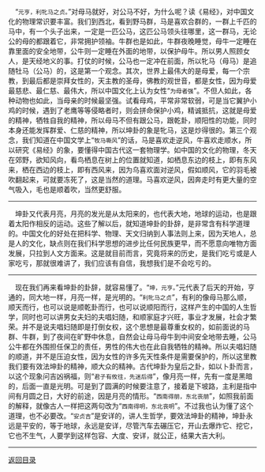 &emsp;“``元亨，利牝马之贞。``”对母马就好，对公马不好，为什么呢？读《易经》，对中国文化的物理常识要丰富。我们到西北，看到野马群，马是喜欢合群的，一群上千匹的马中，有一个头子出来，一定是一匹公马，这匹公马领头往哪里，这一群马，无论公的母的都跟着它，非常拥护领袖。牛群也是如此，牛群夜晚睡觉，母牛一定睡在靠里面的安全地带，公牛则一定睡在外面的地带，以保护母牛。所以男人照顾女人，是天经地义的事。打仗的时候，公马也一定冲在前面，所以牝马（母马）是追随牡马（公马）的，这是第一个观念。其次，世界上最伟大的是母爱，每一个宗教，到最后都是崇拜女性的，天主教的圣母，佛教的观世音，都是女性，因为母爱最慈悲、最仁慈、最伟大，所以中国文化上认为女性“``为母者强``”。不但人如此，各种动物也如此，当母亲的时候最坚强。试看母鸡，平常非常软弱，可是当它翼护小鸡的时候，遇到了老鹰等等侵略者时，则会拼命保护小鸡，精诚抵抗，这就是母爱的精神，牺牲自我的精神，所以母马不但有跟公马，跟乾卦，顺阳性的功能，同时本身还能发挥群爱、仁慈的精神，所以坤卦的象是牝马，这是炒得很的。第三个观念，我们知道在中国文学上“``牧马嘶风``”的话，马是喜欢走逆风，牛喜欢走顺水，所以研究《易经》的象，要懂得中国古代这一套物理学。如中国的文化的物理，冬天在郊野，欲知风向，看鸟栖息在树上的位置就知道，如栖息东边的枝上，即有东风来，栖在西边的枝上，即有西风来，因为乌喜欢面对逆风，假如顺风，它的羽毛被吹翻起来，可就要冻死了，这是当然的道理。马喜欢逆风，因奔走时有更大量的空气吸入，毛也是顺着吹，当然更舒服。
___
&emsp;坤卦又代表月亮，月亮的发光是从太阳来的，也代表大地，地球的运动，也是跟着太阳作相反的运动。这些了解以后，就知道坤卦的卦辞，是非常含有科学道理的。中国文化的好处在把科学、物理、天文归纳到人事法则上来，因为天地人，总是人的文化，缺点则在我们科学思想的进步比任何民族更早，而不愿意向唯物方面发展，只拉到人文方面来。这是就目前而言，究竟将来的历史，是我们吃亏或是人家吃亏，那就很难讲了，我们应该有自信，我想我们是不会吃亏的。
___
&emsp;现在我们再来看坤卦的卦辞，就容易懂了。“``坤，元亨。``”元代表了后天的开始，亨通的，同大地一样，月亮一样，是光明的。“``利牝马之贞``”，有利的像母马那么顺，顺天而行，也可以说是顺乾卦而行，也可以说顺阳而行，这样产生的中国的人生哲学，同时也可以讲男女夫妇的夫唱妇随，和顺家庭才兴旺，事业才发展，社会才繁荣。并不是说夫唱妇随即是打倒女权，这个思想是最尊重女权的，如前面说的马群、牛群，到了夜间在旷野中休息，自然会让母马母牛到中间安全地带去睡，公马公牛都在外围担任保卫的责任，男性的伟大也在此自我牺牲的精神。所以夫唱妇随的顺道，并不是压迫女性，因为女性的许多先天性条件是需要保护的，所以这里教我们要有效法坤卦的精神，顺大众的精神。古代坤卦为皇后之卦，如以卜卦而言，以这个现象问吉凶祸福，则“``君子有攸往，先迷后得``”，像月亮一样，先有一度是黑暗的，后面一直是光明。可是到了圆满的时候要注意了，接着是下坡路，主利是指中间有月圆之日，大好的前途，因是月亮的情形。“``西南得朋，东北丧朋``”，如照我前面的解释，就像古人一样把这两句改为“``西南得明，东北丧明``”。不过我也认为懂了这个道理，也不必要改。“``安贞吉``”是安详的，讲人生哲学，要效法坤卦的精神，坤卦永远是平安的，等于地球，永远是安详，尽管汽车去碾压它，开山去爆炸它、挖它，它也不生气，人要学到这样包容、大度、安详，就公正，结果大吉大利。
___
[返回目录](../../master/README.md#目录)